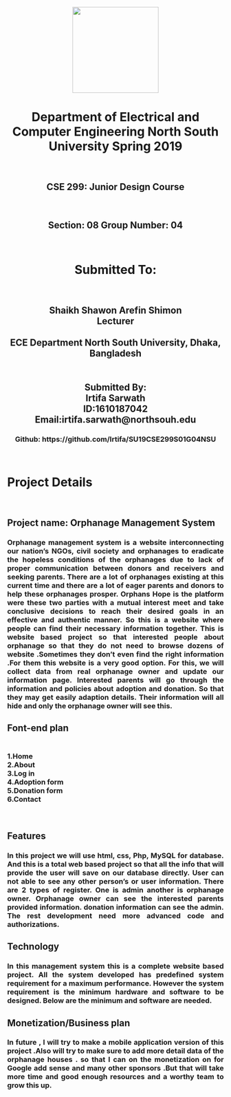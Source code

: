 <html>
<head>

</head>
<body>
<p align="center">
  <img width="200" height="200" src="https://media.licdn.com/dms/image/C560BAQEFJPl7DXD1Dg/company-logo_200_200/0?e=2159024400&v=beta&t=4wzyvb7GBsvMovoet_LGS9uj_Gso_kmfWqCXnqydCDI">
</p>
<h1 align='center'>
Department of Electrical and Computer Engineering
North South University
Spring 2019 </h1> <br>
<h2 align='center'>CSE 299: Junior Design Course</h2> <br>
<h2 align='center'>Section: 08
Group Number: 04 </h2> <br>
<h1 align='center'>Submitted To:</h1> <br>
<h2 align='center'> Shaikh Shawon Arefin Shimon<br>
Lecturer<br><br>
ECE Department
North South University,
Dhaka, Bangladesh
</h2>
<h2 align='center'><br>
Submitted By:<br>
Irtifa Sarwath <br>
ID:1610187042 <br>
Email:irtifa.sarwath@northsouh.edu <br></h2>
<h3 align='center'>Github: https://github.com/Irtifa/SU19CSE299S01G04NSU <br></h3><br>
<h1>Project Details</h1> <br>
<h2>Project name: Orphanage Management System </h2> 
<h3 align='justify'>Orphanage management system is a website interconnecting our nation’s NGOs, civil society and orphanages to eradicate the hopeless conditions of the orphanages due to lack of proper communication between donors and receivers and seeking parents. There are a lot of orphanages existing at this current time and there are a lot of eager parents and donors to help these orphanages prosper. Orphans Hope is the platform were these two parties with a mutual interest meet and take conclusive decisions to reach their desired goals in an effective and authentic manner.
So this is a website where people can find their necessary information together.
This is website based project so that interested people about orphanage so that they do not need to browse dozens of website .Sometimes they don’t even find the right information .For them this website is a very good option.
For this, we will collect data from real orphanage owner and update our information page. Interested parents will go through the information and policies about adoption and donation. So that they may get easily adaption details. Their information will all hide and only the orphanage owner will see this.</h3>
<h2>Font-end plan</h2>
<h3><br>
1.Home<br>
2.About<br>
3.Log in<br>
4.Adoption form<br>
5.Donation form<br>
6.Contact<br> 
</h3><br>
<h2>Features</h2>
<h3 align='justify'>In this project we will use html, css, Php, MySQL for database. And this is a total web based project so that all the info that will provide the user will save on our database directly. User can not able to see any other person’s or user information. There are 2 types of register. One is admin another is orphanage owner. Orphanage owner can see the interested parents provided information. donation information can see the admin. The rest development need more advanced code and authorizations.</h3>
<h2>Technology</h2>
<h3 align='justify'>In this management system this is a complete website based project. All the system developed has predefined system requirement for a maximum performance. However the system requirement is the minimum hardware and software to be designed. Below are the minimum and software are needed.</h3>
<h2>Monetization/Business plan</h2>
<h3 align='justify'>In future , I will try to make a mobile application version of this project .Also will try to make sure to add more detail data of the orphanage  houses . so that I can on the monetization on for Google add sense and many other sponsors .But that will take more time and  good enough resources and a worthy team to grow this up.</h3>
</body>
</html>
